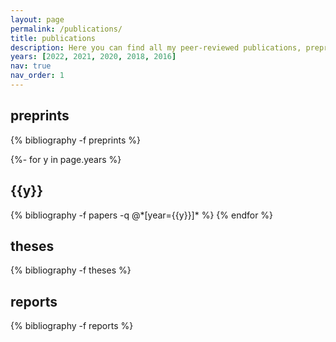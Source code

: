 ```yaml
---
layout: page
permalink: /publications/
title: publications
description: Here you can find all my peer-reviewed publications, preprints, theses and other reports. If there are any documents here that you cannot access, please get in touch and I would be happy to send you a copy.
years: [2022, 2021, 2020, 2018, 2016]
nav: true
nav_order: 1
---
```

<!-- _pages/publications.md -->
<div class="publications">

<h2 class="year">preprints</h2>
{% bibliography -f preprints %}

{%- for y in page.years %}
  <h2 class="year">{{y}}</h2>
  {% bibliography -f papers -q @*[year={{y}}]* %}
{% endfor %}

<h2 class="year">theses</h2>
{% bibliography -f theses %}

<h2 class="year">reports</h2>
{% bibliography -f reports %}

</div>
